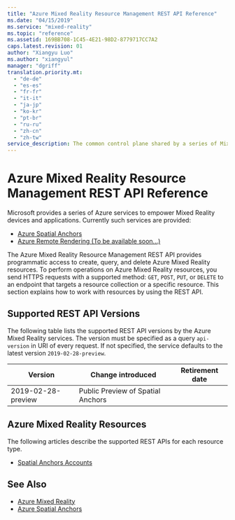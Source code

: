 ```yaml
---
title: "Azure Mixed Reality Resource Management REST API Reference"
ms.date: "04/15/2019"
ms.service: "mixed-reality"
ms.topic: "reference"
ms.assetid: 169BB708-1C45-4E21-98D2-8779717CC7A2
caps.latest.revision: 01
author: "Xiangyu Luo"
ms.author: "xiangyul"
manager: "dgriff"
translation.priority.mt: 
  - "de-de"
  - "es-es"
  - "fr-fr"
  - "it-it"
  - "ja-jp"
  - "ko-kr"
  - "pt-br"
  - "ru-ru"
  - "zh-cn"
  - "zh-tw"
service_description: The common control plane shared by a series of Mixed Reality cloud service: [Azure Spatial Anchors](https://azure.microsoft.com/en-us/services/spatial-anchors/), [Azure Remote Rendering](https://azure.microsoft.com/en-us/services/remote-rendering/), etc.
---
```

# Azure Mixed Reality Resource Management REST API Reference
Microsoft provides a series of Azure services to empower Mixed Reality devices and applications. Currently such services are provided:

* [Azure Spatial Anchors](https://azure.microsoft.com/en-us/services/spatial-anchors/)
* [Azure Remote Rendering (To be available soon...)](https://azure.microsoft.com/en-us/services/remote-rendering/)

The Azure Mixed Reality Resource Management REST API provides programmatic access to create, query, and delete Azure Mixed Reality resources. To perform operations on Azure Mixed Reality resources, you send HTTPS requests with a supported method: `GET`, `POST`, `PUT`, or `DELETE` to an endpoint that targets a resource collection or a specific resource. This section explains how to work with resources by using the REST API. 

## Supported REST API Versions
The following table lists the supported REST API versions by the Azure Mixed Reality services. The version must be specified as a query `api-version` in URI of every request. If not specified, the service defaults to the latest version `2019-02-28-preview`.

|Version|Change introduced|Retirement date|  
|-------------|---------------------|-----------------------|  
|2019-02-28-preview|Public Preview of Spatial Anchors||

## Azure Mixed Reality Resources
The following articles describe the supported REST APIs for each resource type.  
  
* [Spatial Anchors Accounts](xref:management.azure.com.mixedreality.spatialanchorsaccounts)

## See Also
* [Azure Mixed Reality](https://azure.microsoft.com/en-us/topic/mixed-reality/) 
* [Azure Spatial Anchors](https://azure.microsoft.com/en-us/services/spatial-anchors/)